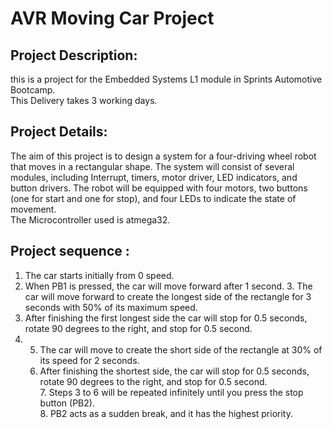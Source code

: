 # AVR Moving Car Project
## Project Description:
this is a project for the Embedded Systems L1 module in Sprints Automotive Bootcamp.<br />
This Delivery takes 3 working days.<br />
## Project Details:
The aim of this project is to design a system for a four-driving wheel robot that moves in a rectangular shape. The system will consist of several modules, including Interrupt, timers, motor driver, LED indicators, and button drivers. The robot will be equipped with four motors, two buttons (one for start and one for stop), and four LEDs to indicate the state of movement.<br />
The Microcontroller used is atmega32.
## Project sequence :
1. The car starts initially from 0 speed.
2. When PB1 is pressed, the car will move forward after 1 second.
   3. The car will move forward to create the longest side of the rectangle for 3 seconds with 50% of its maximum speed.<br />
  4. After finishing the first longest side the car will stop for 0.5 seconds, rotate 90 degrees to the right, and stop for 0.5 second.<br />
  5. 5. The car will move to create the short side of the rectangle at 30% of its speed for 2 seconds.<br />
     6. After finishing the shortest side, the car will stop for 0.5 seconds, rotate 90 degrees to the right, and stop for 0.5 second.<br />
        7. Steps 3 to 6 will be repeated infinitely until you press the stop button (PB2).<br />
           8. PB2 acts as a sudden break, and it has the highest priority.<br />
